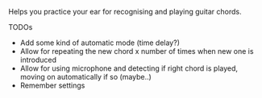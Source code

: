 Helps you practice your ear for recognising and playing guitar chords.

TODOs

- Add some kind of automatic mode (time delay?)
- Allow for repeating the new chord x number of times when new one is introduced
- Allow for using microphone and detecting if right chord is played, moving on automatically if so (maybe..)
- Remember settings

